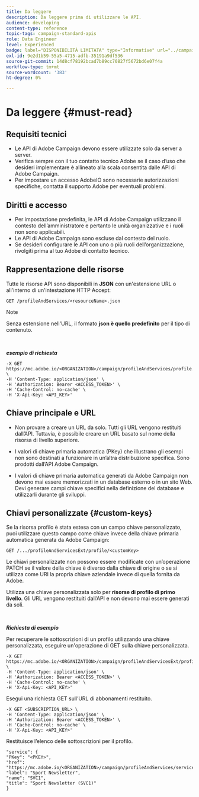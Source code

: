 ```yaml
---
title: Da leggere
description: Da leggere prima di utilizzare le API.
audience: developing
content-type: reference
topic-tags: campaign-standard-apis
role: Data Engineer
level: Experienced
badge: label="DISPONIBILITÀ LIMITATA" type="Informative" url="../campaign-standard-migration-home.md" tooltip="Limitato agli utenti Campaign Standard migrati"
exl-id: 9e2d1b59-55a5-4715-adfb-35191a9df536
source-git-commit: 14d8cf78192bcad7b89cc70827f5672bd6e07f4a
workflow-type: tm+mt
source-wordcount: '383'
ht-degree: 0%

---
```


# Da leggere {#must-read}

## Requisiti tecnici

* Le API di Adobe Campaign devono essere utilizzate solo da server a server.
* Verifica sempre con il tuo contatto tecnico Adobe se il caso d’uso che desideri implementare è allineato alla scala consentita dalle API di Adobe Campaign.
* Per impostare un accesso AdobeIO sono necessarie autorizzazioni specifiche, contatta il supporto Adobe per eventuali problemi.

## Diritti e accesso

* Per impostazione predefinita, le API di Adobe Campaign utilizzano il contesto dell’amministratore e pertanto le unità organizzative e i ruoli non sono applicabili.
* Le API di Adobe Campaign sono escluse dal contesto del ruolo.
* Se desideri configurare le API con uno o più ruoli dell’organizzazione, rivolgiti prima al tuo Adobe di contatto tecnico.

## Rappresentazione delle risorse

Tutte le risorse API sono disponibili in **JSON** con un&#39;estensione URL o all&#39;interno di un&#39;intestazione HTTP Accept:

`GET /profileAndServices/<resourceName>.json`

>[!NOTE]
>
>Senza estensione nell&#39;URL, il formato **json è quello predefinito** per il tipo di contenuto.

<br/>

***esempio di richiesta***

```
-X GET https://mc.adobe.io/<ORGANIZATION>/campaign/profileAndServices/profile.json \
-H 'Content-Type: application/json' \
-H 'Authorization: Bearer <ACCESS_TOKEN>' \
-H 'Cache-Control: no-cache' \
-H 'X-Api-Key: <API_KEY>'
```

## Chiave principale e URL

* Non provare a creare un URL da solo. Tutti gli URL vengono restituiti dall’API. Tuttavia, è possibile creare un URL basato sul nome della risorsa di livello superiore.

* I valori di chiave primaria automatica (PKey) che illustrano gli esempi non sono destinati a funzionare in un’altra distribuzione specifica. Sono prodotti dall’API Adobe Campaign.

* I valori di chiave primaria automatica generati da Adobe Campaign non devono mai essere memorizzati in un database esterno o in un sito Web. Devi generare campi chiave specifici nella definizione del database e utilizzarli durante gli sviluppi.

## Chiavi personalizzate {#custom-keys}

Se la risorsa profilo è stata estesa con un campo chiave personalizzato, puoi utilizzare questo campo come chiave invece della chiave primaria automatica generata da Adobe Campaign:

`GET /.../profileAndServicesExt/profile/<customKey>`

Le chiavi personalizzate non possono essere modificate con un’operazione PATCH se il valore della chiave è diverso dalla chiave di origine o se si utilizza come URI la propria chiave aziendale invece di quella fornita da Adobe.

Utilizza una chiave personalizzata solo per **risorse di profilo di primo livello**. Gli URL vengono restituiti dall’API e non devono mai essere generati da soli.

<br/>

***Richiesta di esempio***

Per recuperare le sottoscrizioni di un profilo utilizzando una chiave personalizzata, eseguire un&#39;operazione di GET sulla chiave personalizzata.

```
-X GET https://mc.adobe.io/<ORGANIZATION>/campaign/profileAndServicesExt/profile/<customKey> \
-H 'Content-Type: application/json' \
-H 'Authorization: Bearer <ACCESS_TOKEN>' \
-H 'Cache-Control: no-cache' \
-H 'X-Api-Key: <API_KEY>'
```

Esegui una richiesta GET sull’URL di abbonamenti restituito.

```
-X GET <SUBSCRIPTION_URL> \
-H 'Content-Type: application/json' \
-H 'Authorization: Bearer <ACCESS_TOKEN>' \
-H 'Cache-Control: no-cache' \
-H 'X-Api-Key: <API_KEY>'
```

Restituisce l’elenco delle sottoscrizioni per il profilo.

```
"service": {
"PKey": "<PKEY>",
"href": "https://mc.adobe.io/<ORGANIZATION>/campaign/profileAndServices/service/<PKEY>",
"label": "Sport Newsletter",
"name": "SVC1",
"title": "Sport Newsletter (SVC1)"
}
```
